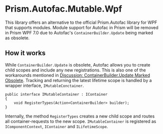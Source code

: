 # Prism.Autofac.Mutable.Wpf

This library offers an alternative to the official Prism.Autofac library for WPF that supports modules. Module support for Autofac in Prism will be removed in Prism WPF 7.0 due to Autofac's `ContainerBuilder.Update` being marked as obsolete.

## How it works

While `ContainerBuilder.Update` is obsolete, Autofac allows you to create child scopes and include any new registrations. This is also one of the workarounds mentioned in [Discussion: ContainerBuilder.Update Marked Obsolete](https://github.com/autofac/Autofac/issues/811). Tracking and returning the latest lifetime scope is handled by a wrapper interface, `IMutableConctainer`.
```
public interface IMutableContainer : IContainer
{
    void RegisterTypes(Action<ContainerBuilder> builder);
}
```
Internally, the method `RegisterTypes` creates a new child scope and routes all container-requests to the new scope. `IMutableContainer` is registered as `IComponentContext`, `IContainer` and `ILifetimeScope`.
